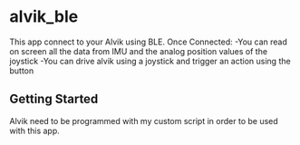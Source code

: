 # alvik_ble

This app connect to your Alvik using BLE.
Once Connected:
-You can read on screen all the data from IMU and the analog position values of the joystick
-You can drive alvik using a joystick and trigger an action using the button


## Getting Started

Alvik need to be programmed with my custom script in order to be used with this app.
